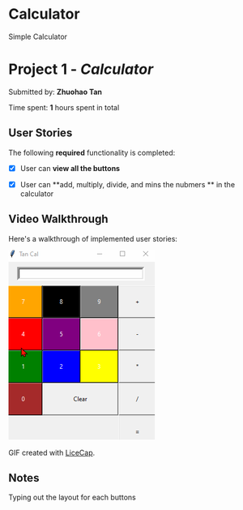 # Calculator
Simple Calculator

# Project 1 - *Calculator*

Submitted by: **Zhuohao Tan**

Time spent: **1** hours spent in total

## User Stories

The following **required** functionality is completed:

* [x] User can **view all the buttons**
* [x] User can **add, multiply, divide, and mins the nubmers ** in the calculator


## Video Walkthrough

Here's a walkthrough of implemented user stories:

<img src='calculator.gif' title='Video Walkthrough' width='' alt='Video Walkthrough' />

GIF created with [LiceCap](http://www.cockos.com/licecap/).

## Notes

Typing out the layout for each buttons
